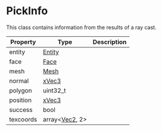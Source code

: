 # PickInfo

This class contains information from the results of a ray cast.

| Property | Type | Description |
| ----- | ----- | ----- |
| entity | [Entity](Entity.md) | |
| face | [Face](Face.md) | |
| mesh | [Mesh](Mesh.md) | |
| normal | [xVec3](xVec3.md) | |
| polygon | uint32_t | |
| position | [xVec3](xVec3.md) | |
| success | bool | |
| texcoords | array<[Vec2](Vec2.md), 2> | |
